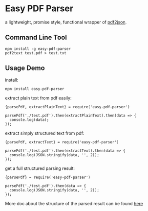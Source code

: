Easy PDF Parser
===============

a lightweight, promise style, functional wrapper of [pdf2json](https://github.com/modesty/pdf2json).

Command Line Tool
-----------------

```
npm install -g easy-pdf-parser
pdf2text test.pdf > test.txt
```

Usage Demo
----------

install:

```
npm install easy-pdf-parser
```

extract plain text from pdf easily:

```
{parsePdf, extractPlainText} = require('easy-pdf-parser')

parsePdf('./test.pdf').then(extractPlainText).then(data => {
  console.log(data);
});
```

extract simply structured text from pdf:

```
{parsePdf, extractText} = require('easy-pdf-parser')

parsePdf('./test.pdf').then(extractText).then(data => {
  console.log(JSON.stringify(data, '', 2));
});
```

get a full structured parsing result:

```
{parsePdf} = require('easy-pdf-parser')

parsePdf('./test.pdf').then(data => {
  console.log(JSON.stringify(data, '', 2));
});
```

More doc about the structure of the parsed result can be found [here](https://github.com/modesty/pdf2json#output-format-reference)

